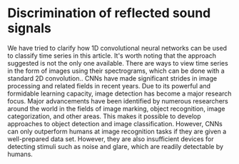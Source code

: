 # Discrimination of reflected sound signals

We have tried to clarify how 1D convolutional neural networks can be used to classify time series in this article. It's worth noting that the approach suggested is not the only one available. There are ways to view time series in the form of images using their spectrograms, which can be done with a standard 2D convolution..
CNNs have made significant strides in image processing and related fields in recent years. Due to its powerful and formidable learning capacity, image detection has become a major research focus. Major advancements have been identified by numerous researchers around the world in the fields of image marking, object recognition, image categorization, and other areas.
This makes it possible to develop approaches to object detection and image classification. However, CNNs can only outperform humans at image recognition tasks if they are given a well-prepared data set. However, they are also insufficient devices for detecting stimuli such as noise and glare, which are readily detectable by humans.